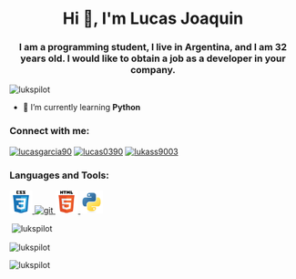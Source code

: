 <h1 align="center">Hi 👋, I'm Lucas Joaquin</h1>
<h3 align="center">I am a programming student, I live in Argentina, and I am 32 years old. I would like to obtain a job as a developer in your company.</h3>

<p align="left"> <img src="https://komarev.com/ghpvc/?username=lukspilot&label=Profile%20views&color=0e75b6&style=flat" alt="lukspilot" /> </p>


- 🌱 I’m currently learning **Python**

<h3 align="left">Connect with me:</h3>
<p align="left">
<a href="https://linkedin.com/in/lucasgarcia90" target="blank"><img align="center" src="https://raw.githubusercontent.com/rahuldkjain/github-profile-readme-generator/master/src/images/icons/Social/linked-in-alt.svg" alt="lucasgarcia90" height="30" width="40" /></a>
<a href="https://fb.com/lucas0390" target="blank"><img align="center" src="https://raw.githubusercontent.com/rahuldkjain/github-profile-readme-generator/master/src/images/icons/Social/facebook.svg" alt="lucas0390" height="30" width="40" /></a>
<a href="https://instagram.com/lukass9003" target="blank"><img align="center" src="https://raw.githubusercontent.com/rahuldkjain/github-profile-readme-generator/master/src/images/icons/Social/instagram.svg" alt="lukass9003" height="30" width="40" /></a>
</p>

<h3 align="left">Languages and Tools:</h3>
<p align="left"> <a href="https://www.w3schools.com/css/" target="_blank" rel="noreferrer"> <img src="https://raw.githubusercontent.com/devicons/devicon/master/icons/css3/css3-original-wordmark.svg" alt="css3" width="40" height="40"/> </a> <a href="https://git-scm.com/" target="_blank" rel="noreferrer"> <img src="https://www.vectorlogo.zone/logos/git-scm/git-scm-icon.svg" alt="git" width="40" height="40"/> </a> <a href="https://www.w3.org/html/" target="_blank" rel="noreferrer"> <img src="https://raw.githubusercontent.com/devicons/devicon/master/icons/html5/html5-original-wordmark.svg" alt="html5" width="40" height="40"/> </a> <a href="https://www.python.org" target="_blank" rel="noreferrer"> <img src="https://raw.githubusercontent.com/devicons/devicon/master/icons/python/python-original.svg" alt="python" width="40" height="40"/> </a> </p>



<p>&nbsp;<img align="center" src="https://github-readme-stats.vercel.app/api?username=lukspilot&show_icons=true&theme=dark&locale=en" alt="lukspilot" /></p>

<p><img align="center" src="https://github-readme-streak-stats.herokuapp.com/?user=lukspilot&theme=dark" alt="lukspilot" /></p>

<p><img align="left" src="https://github-readme-stats.vercel.app/api/top-langs?username=lukspilot&show_icons=true&theme=dark&locale=en&layout=compact" alt="lukspilot" /></p>

